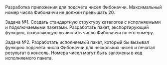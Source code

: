 Разработка приложения для подсчёта чисел Фибоначчи.
Максимальный номер числа Фибоначчи не должен превышать 20.


Задача №1.
Создать стандартную структуру каталогов с исполняемыми и подключаемыми пакетами. Разработать пакет, экспортирующий функцию, позволяющую вычислить число Фибоначчи по его номеру.

Задача №2.
Разработать исполняемый пакет, который бы вызывал функцию подсчёта числа Фибоначчи для нескольких чисел и печатал результат в консоль.
Номера чисел могут быть заложены в код исполняемого пакета.
